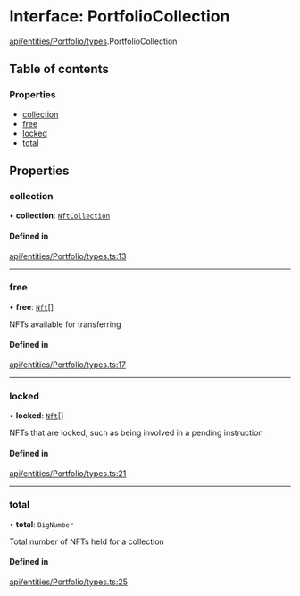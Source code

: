 # Interface: PortfolioCollection

[api/entities/Portfolio/types](../wiki/api.entities.Portfolio.types).PortfolioCollection

## Table of contents

### Properties

- [collection](../wiki/api.entities.Portfolio.types.PortfolioCollection#collection)
- [free](../wiki/api.entities.Portfolio.types.PortfolioCollection#free)
- [locked](../wiki/api.entities.Portfolio.types.PortfolioCollection#locked)
- [total](../wiki/api.entities.Portfolio.types.PortfolioCollection#total)

## Properties

### collection

• **collection**: [`NftCollection`](../wiki/api.entities.Asset.NonFungible.NftCollection.NftCollection)

#### Defined in

[api/entities/Portfolio/types.ts:13](https://github.com/PolymeshAssociation/polymesh-sdk/blob/fe2e6dd1/src/api/entities/Portfolio/types.ts#L13)

___

### free

• **free**: [`Nft`](../wiki/api.entities.Asset.NonFungible.Nft.Nft)[]

NFTs available for transferring

#### Defined in

[api/entities/Portfolio/types.ts:17](https://github.com/PolymeshAssociation/polymesh-sdk/blob/fe2e6dd1/src/api/entities/Portfolio/types.ts#L17)

___

### locked

• **locked**: [`Nft`](../wiki/api.entities.Asset.NonFungible.Nft.Nft)[]

NFTs that are locked, such as being involved in a pending instruction

#### Defined in

[api/entities/Portfolio/types.ts:21](https://github.com/PolymeshAssociation/polymesh-sdk/blob/fe2e6dd1/src/api/entities/Portfolio/types.ts#L21)

___

### total

• **total**: `BigNumber`

Total number of NFTs held for a collection

#### Defined in

[api/entities/Portfolio/types.ts:25](https://github.com/PolymeshAssociation/polymesh-sdk/blob/fe2e6dd1/src/api/entities/Portfolio/types.ts#L25)
